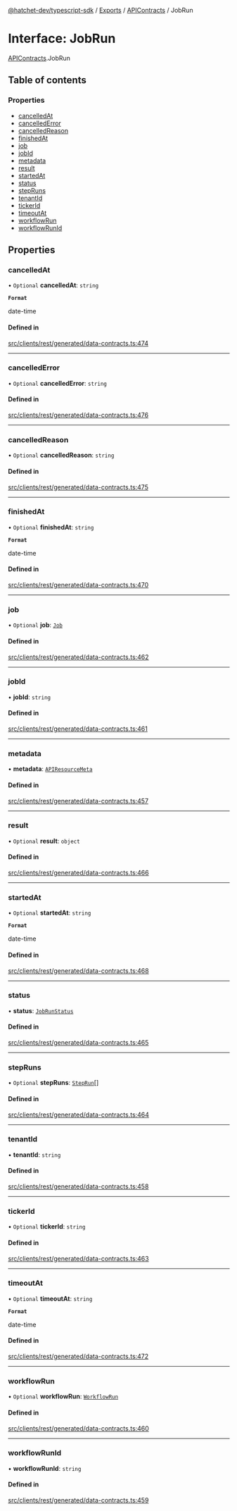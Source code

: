 [@hatchet-dev/typescript-sdk](../README.md) / [Exports](../modules.md) / [APIContracts](../modules/APIContracts.md) / JobRun

# Interface: JobRun

[APIContracts](../modules/APIContracts.md).JobRun

## Table of contents

### Properties

- [cancelledAt](APIContracts.JobRun.md#cancelledat)
- [cancelledError](APIContracts.JobRun.md#cancellederror)
- [cancelledReason](APIContracts.JobRun.md#cancelledreason)
- [finishedAt](APIContracts.JobRun.md#finishedat)
- [job](APIContracts.JobRun.md#job)
- [jobId](APIContracts.JobRun.md#jobid)
- [metadata](APIContracts.JobRun.md#metadata)
- [result](APIContracts.JobRun.md#result)
- [startedAt](APIContracts.JobRun.md#startedat)
- [status](APIContracts.JobRun.md#status)
- [stepRuns](APIContracts.JobRun.md#stepruns)
- [tenantId](APIContracts.JobRun.md#tenantid)
- [tickerId](APIContracts.JobRun.md#tickerid)
- [timeoutAt](APIContracts.JobRun.md#timeoutat)
- [workflowRun](APIContracts.JobRun.md#workflowrun)
- [workflowRunId](APIContracts.JobRun.md#workflowrunid)

## Properties

### cancelledAt

• `Optional` **cancelledAt**: `string`

**`Format`**

date-time

#### Defined in

[src/clients/rest/generated/data-contracts.ts:474](https://github.com/hatchet-dev/hatchet/blob/af21f67/typescript-sdk/src/clients/rest/generated/data-contracts.ts#L474)

___

### cancelledError

• `Optional` **cancelledError**: `string`

#### Defined in

[src/clients/rest/generated/data-contracts.ts:476](https://github.com/hatchet-dev/hatchet/blob/af21f67/typescript-sdk/src/clients/rest/generated/data-contracts.ts#L476)

___

### cancelledReason

• `Optional` **cancelledReason**: `string`

#### Defined in

[src/clients/rest/generated/data-contracts.ts:475](https://github.com/hatchet-dev/hatchet/blob/af21f67/typescript-sdk/src/clients/rest/generated/data-contracts.ts#L475)

___

### finishedAt

• `Optional` **finishedAt**: `string`

**`Format`**

date-time

#### Defined in

[src/clients/rest/generated/data-contracts.ts:470](https://github.com/hatchet-dev/hatchet/blob/af21f67/typescript-sdk/src/clients/rest/generated/data-contracts.ts#L470)

___

### job

• `Optional` **job**: [`Job`](APIContracts.Job.md)

#### Defined in

[src/clients/rest/generated/data-contracts.ts:462](https://github.com/hatchet-dev/hatchet/blob/af21f67/typescript-sdk/src/clients/rest/generated/data-contracts.ts#L462)

___

### jobId

• **jobId**: `string`

#### Defined in

[src/clients/rest/generated/data-contracts.ts:461](https://github.com/hatchet-dev/hatchet/blob/af21f67/typescript-sdk/src/clients/rest/generated/data-contracts.ts#L461)

___

### metadata

• **metadata**: [`APIResourceMeta`](APIContracts.APIResourceMeta.md)

#### Defined in

[src/clients/rest/generated/data-contracts.ts:457](https://github.com/hatchet-dev/hatchet/blob/af21f67/typescript-sdk/src/clients/rest/generated/data-contracts.ts#L457)

___

### result

• `Optional` **result**: `object`

#### Defined in

[src/clients/rest/generated/data-contracts.ts:466](https://github.com/hatchet-dev/hatchet/blob/af21f67/typescript-sdk/src/clients/rest/generated/data-contracts.ts#L466)

___

### startedAt

• `Optional` **startedAt**: `string`

**`Format`**

date-time

#### Defined in

[src/clients/rest/generated/data-contracts.ts:468](https://github.com/hatchet-dev/hatchet/blob/af21f67/typescript-sdk/src/clients/rest/generated/data-contracts.ts#L468)

___

### status

• **status**: [`JobRunStatus`](../enums/APIContracts.JobRunStatus.md)

#### Defined in

[src/clients/rest/generated/data-contracts.ts:465](https://github.com/hatchet-dev/hatchet/blob/af21f67/typescript-sdk/src/clients/rest/generated/data-contracts.ts#L465)

___

### stepRuns

• `Optional` **stepRuns**: [`StepRun`](APIContracts.StepRun.md)[]

#### Defined in

[src/clients/rest/generated/data-contracts.ts:464](https://github.com/hatchet-dev/hatchet/blob/af21f67/typescript-sdk/src/clients/rest/generated/data-contracts.ts#L464)

___

### tenantId

• **tenantId**: `string`

#### Defined in

[src/clients/rest/generated/data-contracts.ts:458](https://github.com/hatchet-dev/hatchet/blob/af21f67/typescript-sdk/src/clients/rest/generated/data-contracts.ts#L458)

___

### tickerId

• `Optional` **tickerId**: `string`

#### Defined in

[src/clients/rest/generated/data-contracts.ts:463](https://github.com/hatchet-dev/hatchet/blob/af21f67/typescript-sdk/src/clients/rest/generated/data-contracts.ts#L463)

___

### timeoutAt

• `Optional` **timeoutAt**: `string`

**`Format`**

date-time

#### Defined in

[src/clients/rest/generated/data-contracts.ts:472](https://github.com/hatchet-dev/hatchet/blob/af21f67/typescript-sdk/src/clients/rest/generated/data-contracts.ts#L472)

___

### workflowRun

• `Optional` **workflowRun**: [`WorkflowRun`](APIContracts.WorkflowRun.md)

#### Defined in

[src/clients/rest/generated/data-contracts.ts:460](https://github.com/hatchet-dev/hatchet/blob/af21f67/typescript-sdk/src/clients/rest/generated/data-contracts.ts#L460)

___

### workflowRunId

• **workflowRunId**: `string`

#### Defined in

[src/clients/rest/generated/data-contracts.ts:459](https://github.com/hatchet-dev/hatchet/blob/af21f67/typescript-sdk/src/clients/rest/generated/data-contracts.ts#L459)
